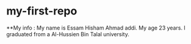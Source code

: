 # my-first-repo
**My info :
My name is Essam Hisham Ahmad addi.
My age 23 years.
I graduated from a Al-Hussien Bin Talal university.
